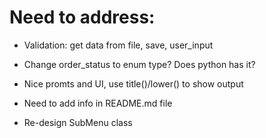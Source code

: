 # Need to address:

- Validation: get data from file, save, user_input 

- Change order_status to enum type? Does python has it?
- Nice promts and UI, use title()/lower() to show output
- Need to add info in README.md file

- Re-design SubMenu class

